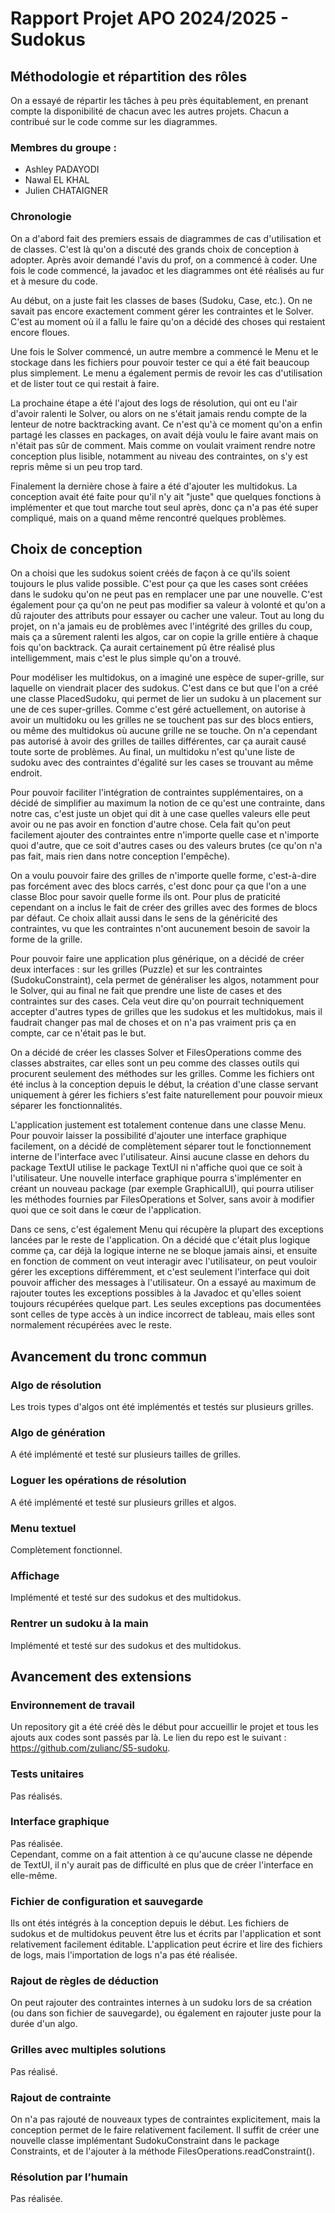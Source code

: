 # Rapport Projet APO 2024/2025 - Sudokus

## Méthodologie et répartition des rôles

On a essayé de répartir les tâches à peu près équitablement,
en prenant compte la disponibilité de chacun avec les autres projets.
Chacun a contribué sur le code comme sur les diagrammes.

### Membres du groupe :
- Ashley PADAYODI
- Nawal EL KHAL
- Julien CHATAIGNER

### Chronologie
On a d'abord fait des premiers essais de diagrammes de cas d'utilisation et de classes.
C'est là qu'on a discuté des grands choix de conception à adopter.
Après avoir demandé l'avis du prof, on a commencé à coder.
Une fois le code commencé, la javadoc et les diagrammes ont été réalisés au fur et à mesure du code.  

Au début, on a juste fait les classes de bases (Sudoku, Case, etc.).
On ne savait pas encore exactement comment gérer les contraintes et le Solver.
C'est au moment où il a fallu le faire qu'on a décidé des choses qui restaient encore floues.  

Une fois le Solver commencé, un autre membre a commencé le Menu et le stockage dans les fichiers
pour pouvoir tester ce qui a été fait beaucoup plus simplement.
Le menu a également permis de revoir les cas d'utilisation et de lister tout ce qui restait à faire.

La prochaine étape a été l'ajout des logs de résolution, qui ont eu l'air d'avoir ralenti le Solver,
ou alors on ne s'était jamais rendu compte de la lenteur de notre backtracking avant.
Ce n'est qu'à ce moment qu'on a enfin partagé les classes en packages,
on avait déjà voulu le faire avant mais on n'était pas sûr de comment.
Mais comme on voulait vraiment rendre notre conception plus lisible,
notamment au niveau des contraintes,
on s'y est repris même si un peu trop tard.  

Finalement la dernière chose à faire a été d'ajouter les multidokus.
La conception avait été faite pour qu'il n'y ait "juste" que quelques fonctions à implémenter et que tout marche tout seul après,
donc ça n'a pas été super compliqué, mais on a quand même rencontré quelques problèmes.

## Choix de conception

On a choisi que les sudokus soient créés de façon à ce qu'ils soient toujours le plus valide possible.
C'est pour ça que les cases sont créées dans le sudoku qu'on ne peut pas en remplacer une par une nouvelle.
C'est également pour ça qu'on ne peut pas modifier sa valeur à volonté et qu'on a dû rajouter des attributs pour essayer ou cacher une valeur.
Tout au long du projet, on n'a jamais eu de problèmes avec l'intégrité des grilles du coup,
mais ça a sûrement ralenti les algos, car on copie la grille entière à chaque fois qu'on backtrack.
Ça aurait certainement pû être réalisé plus intelligemment, mais c'est le plus simple qu'on a trouvé.

Pour modéliser les multidokus, on a imaginé une espèce de super-grille, sur laquelle on viendrait placer des sudokus.
C'est dans ce but que l'on a créé une classe PlacedSudoku,
qui permet de lier un sudoku à un placement sur une de ces super-grilles.
Comme c'est géré actuellement, on autorise à avoir un multidoku ou les grilles ne se touchent pas sur des blocs entiers,
ou même des multidokus où aucune grille ne se touche.
On n'a cependant pas autorisé à avoir des grilles de tailles différentes, car ça aurait causé toute sorte de problèmes.
Au final, un multidoku n'est qu'une liste de sudoku avec des contraintes d'égalité sur les cases se trouvant au même endroit.

Pour pouvoir faciliter l'intégration de contraintes supplémentaires,
on a décidé de simplifier au maximum la notion de ce qu'est une contrainte, dans notre cas,
c'est juste un objet qui dit à une case quelles valeurs elle peut avoir ou ne pas avoir en fonction d'autre chose.
Cela fait qu'on peut facilement ajouter des contraintes entre n'importe quelle case et n'importe quoi d'autre,
que ce soit d'autres cases ou des valeurs brutes (ce qu'on n'a pas fait, mais rien dans notre conception l'empêche).

On a voulu pouvoir faire des grilles de n'importe quelle forme, c'est-à-dire pas forcément avec des blocs carrés,
c'est donc pour ça que l'on a une classe Bloc pour savoir quelle forme ils ont.
Pour plus de praticité cependant on a inclus le fait de créer des grilles avec des formes de blocs par défaut.
Ce choix allait aussi dans le sens de la généricité des contraintes,
vu que les contraintes n'ont aucunement besoin de savoir la forme de la grille.

Pour pouvoir faire une application plus générique, on a décidé de créer deux interfaces :
sur les grilles (Puzzle) et sur les contraintes (SudokuConstraint),
cela permet de généraliser les algos, notamment pour le Solver,
qui au final ne fait que prendre une liste de cases et des contraintes sur des cases.
Cela veut dire qu'on pourrait techniquement accepter d'autres types de grilles que les sudokus et les multidokus,
mais il faudrait changer pas mal de choses et on n'a pas vraiment pris ça en compte, car ce n'était pas le but.

On a décidé de créer les classes Solver et FilesOperations comme des classes abstraites,
car elles sont un peu comme des classes outils qui procurent seulement des méthodes sur les grilles.
Comme les fichiers ont été inclus à la conception depuis le début,
la création d'une classe servant uniquement à gérer les fichiers s'est faite naturellement pour pouvoir mieux séparer les fonctionnalités.

L'application justement est totalement contenue dans une classe Menu.
Pour pouvoir laisser la possibilité d'ajouter une interface graphique facilement,
on a décidé de complètement séparer tout le fonctionnement interne de l'interface avec l'utilisateur.
Ainsi aucune classe en dehors du package TextUI utilise le package TextUI ni n'affiche quoi que ce soit à l'utilisateur.
Une nouvelle interface graphique pourra s'implémenter en créant un nouveau package (par exemple GraphicalUI),
qui pourra utiliser les méthodes fournies par FilesOperations et Solver,
sans avoir à modifier quoi que ce soit dans le cœur de l'application.

Dans ce sens, c'est également Menu qui récupère la plupart des exceptions lancées par le reste de l'application.
On a décidé que c'était plus logique comme ça, car déjà la logique interne ne se bloque jamais ainsi,
et ensuite en fonction de comment on veut interagir avec l'utilisateur, on peut vouloir gérer les exceptions différemment,
et c'est seulement l'interface qui doit pouvoir afficher des messages à l'utilisateur.
On a essayé au maximum de rajouter toutes les exceptions possibles à la Javadoc et qu'elles soient toujours récupérées quelque part.
Les seules exceptions pas documentées sont celles de type accès à un indice incorrect de tableau, mais elles sont normalement récupérées avec le reste.

## Avancement du tronc commun

### Algo de résolution
Les trois types d'algos ont été implémentés et testés sur plusieurs grilles.
### Algo de génération
A été implémenté et testé sur plusieurs tailles de grilles.
### Loguer les opérations de résolution
A été implémenté et testé sur plusieurs grilles et algos.
### Menu textuel
Complètement fonctionnel.
### Affichage
Implémenté et testé sur des sudokus et des multidokus.
### Rentrer un sudoku à la main
Implémenté et testé sur des sudokus et des multidokus.

## Avancement des extensions

### Environnement de travail
Un repository git a été créé dès le début pour accueillir le projet
et tous les ajouts aux codes sont passés par là.
Le lien du repo est le suivant : https://github.com/zulianc/S5-sudoku.
### Tests unitaires
Pas réalisés.
### Interface graphique
Pas réalisée.  
Cependant, comme on a fait attention à ce qu'aucune classe ne dépende de TextUI,
il n'y aurait pas de difficulté en plus que de créer l'interface en elle-même.
### Fichier de configuration et sauvegarde
Ils ont étés intégrés à la conception depuis le début.
Les fichiers de sudokus et de multidokus peuvent être lus et écrits par l'application et sont relativement facilement éditable.
L'application peut écrire et lire des fichiers de logs, mais l'importation de logs n'a pas été réalisée.
### Rajout de règles de déduction
On peut rajouter des contraintes internes à un sudoku lors de sa création (ou dans son fichier de sauvegarde),
ou également en rajouter juste pour la durée d'un algo.
### Grilles avec multiples solutions
Pas réalisé.
### Rajout de contrainte
On n'a pas rajouté de nouveaux types de contraintes explicitement,
mais la conception permet de le faire relativement facilement.
Il suffit de créer une nouvelle classe implémentant SudokuConstraint dans le package Constraints,
et de l'ajouter à la méthode FilesOperations.readConstraint().
### Résolution par l’humain
Pas réalisée.
